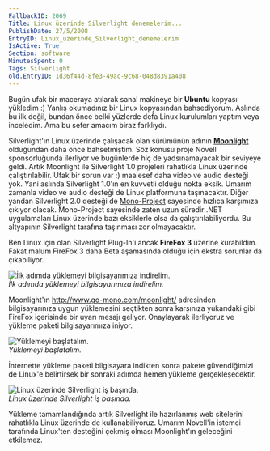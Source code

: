 ```yaml
---
FallbackID: 2069
Title: Linux üzerinde Silverlight denemelerim...
PublishDate: 27/5/2008
EntryID: Linux_uzerinde_Silverlight_denemelerim
IsActive: True
Section: software
MinutesSpent: 0
Tags: Silverlight
old.EntryID: 1d36f44d-8fe3-49ac-9c68-048d8391a408
---
```

Bugün ufak bir maceraya atılarak sanal makineye bir **Ubuntu** kopyası
yükledim :) Yanlış okumadınız bir Linux kopyasından bahsediyorum.
Aslında bu ilk değil, bundan önce belki yüzlerde defa Linux kurulumları
yaptım veya inceledim. Ama bu sefer amacım biraz farklıydı.

Silverlight'ın Linux üzerinde çalışacak olan sürümünün adının
**[Moonlight](http://www.mono-project.com/Moonlight)** olduğundan daha
önce bahsetmiştim. Söz konusu proje Novell sponsorluğunda ilerliyor ve
bugünlerde hiç de yadsınamayacak bir seviyeye geldi. Artık Moonlight ile
Silverlight 1.0 projeleri rahatlıkla Linux üzerinde çalıştırılabilir.
Ufak bir sorun var :) maalesef daha video ve audio desteği yok. Yani
aslında Silverlight 1.0'ın en kuvvetli olduğu nokta eksik. Umarım
zamanla video ve audio desteği de Linux platformuna taşınacaktır. Diğer
yandan Silverlight 2.0 desteği de
[Mono-Project](http://www.mono-project.com/Main_Page) sayesinde hızlıca
karşımıza çıkıyor olacak. Mono-Project sayesinde zaten uzun süredir .NET
uygulamaları Linux üzerinde bazı eksiklerle olsa da
çalıştırılabiliyordu. Bu altyapının Silverlight tarafına taşınması zor
olmayacaktır.

Ben Linux için olan Silverlight Plug-In'i ancak **FireFox 3** üzerine
kurabildim. Fakat malum FireFox 3 daha Beta aşamasında olduğu için
ekstra sorunlar da çıkabiliyor.

![İlk adımda yüklemeyi bilgisayarımıza
indirelim.](http://cdn.daron.yondem.com/assets/2069/27052008_1.png)\
*İlk adımda yüklemeyi bilgisayarımıza indirelim.*

Moonlight'ın <http://www.go-mono.com/moonlight/> adresinden
bilgisayarınıza uygun yüklemesini seçtikten sonra karşınıza yukarıdaki
gibi FireFox içerisinde bir uyarı mesajı geliyor. Onaylayarak
ilerliyoruz ve yükleme paketi bilgisayarımıza iniyor.

![Yüklemeyi
başlatalım.](http://cdn.daron.yondem.com/assets/2069/27052008_2.png)\
*Yüklemeyi başlatalım.*

İnternette yükleme paketi bilgisayara indikten sonra pakete
güvendiğimizi de Linux'e belirtirsek bir sonraki adımda hemen yükleme
gerçekleşecektir.

![Linux üzerinde Silverlight iş
başında.](http://cdn.daron.yondem.com/assets/2069/27052008_3.png)\
*Linux üzerinde Silverlight iş başında.*

Yükleme tamamlandığında artık Silverlight ile hazırlanmış web sitelerini
rahatlıkla Linux üzerinde de kullanabiliyoruz. Umarım Novell'in istemci
tarafında Linux'ten desteğini çekmiş olması Moonlight'ın geleceğini
etkilemez.



